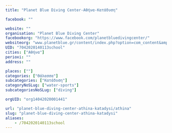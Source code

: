 ```yaml
---
title: "Planet Blue Diving Center-Αθήνα-Κατάδυση"

facebook: ""

website: ""
organisation: "Planet Blue Diving Center"
facebookorg: "https://www.facebook.com/planetbluedivingcenter/"
websiteorg: "www.planetblue.gr/content/index.php?option=com_content&amp;view=frontpage&amp;itemsid=57"
UID: "7042020140113school"
cities: ["Αθήνα"]
perioxi: ""
address: ""

places: [""]
categories: ["Θάλασσα"]
subcategories: ["Κατάδυση"]
categoryNoSLug: ["water-sports"]
subcategoriesNoSLug: ["diving"]

orgUID: "org14042020001441"

url: "planet-blue-diving-center-athina-katadysi/athina"
slug: "planet-blue-diving-center-athina-katadysi"
aliases:
    - /7042020140113school
---
```





